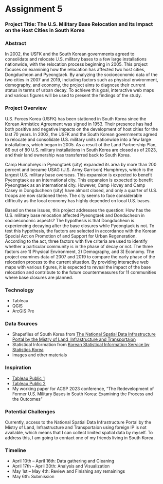 # Assignment 5 

### Project Title: The U.S. Military Base Relocation and Its Impact on the Host Cities in South Korea 

### Abstract

In 2002, the USFK and the South Korean governments agreed to consolidate and relocate U.S. military bases to a few large installations nationwide, with the relocation process beginning in 2005. This project focuses on examining how the relocation has affected two host cities, Dongducheon and Pyeongtaek. By analyzing the socioeconomic data of the two cities in 2007 and 2019, including factors such as physical environment, demography, and economy, the project aims to diagnose their current status in terms of urban decay. To achieve this goal, interactive web maps and various figures will be used to present the findings of the study.


### Project Overview

U.S. Forces Korea (USFK) has been stationed in South Korea since the Korean Armistice Agreement was signed in 1953. Their presence has had both positive and negative impacts on the development of host cities for the last 70 years. In 2002, the USFK and the South Korean governments agreed to relocate and consolidate U.S. military units nationwide into a few large installations, which began in 2005. As a result of the Land Partnership Plan, 69 out of 80 U.S. military installations in South Korea are closed as of 2023, and their land ownership was transferred back to South Korea.


Camp Humphreys in Pyeongtaek (city) expanded its area by more than 200 percent and became USAG (U.S. Army Garrison) Humphreys, which is the largest U.S. military base overseas. This expansion is expected to benefit Pyeongtaek as an international city. This expansion is expected to benefit Pyeongtaek as an international city. However, Camp Hovey and Camp Casey in Dongducheon (city) have almost closed, and only a quarter of U.S. troops are now stationed there. The city seems to face considerable difficulty as the local economy has highly depended on local U.S. bases.


Based on these issues, this project addresses the question: How has the U.S. military base relocation affected Pyeongtaek and Donducheon in socioeconomic aspects? The hypothesis is that Dongducheon is experiencing decaying after the base closures while Pyeongtaek is not. To test this hypothesis, the factors are selected in accordance with the Korean Special Act on Promotion of and Support for Urban Regeneration. According to the act, three factors with five criteria are used to identify whether a particular community is in the phase of decay or not. The three factors are 1) Physical Environment, 2) Demography, and 3) Economy. The project examines data of 2007 and 2019 to compare the early phase of the relocation process to the current situation. By providing interactive web maps with various figures, it is expected to reveal the impact of the base relocation and contribute to the future countermeasures for 11 communities where base closures are planned. 


### Technology

- Tableau 
- QGIS
- ArcGIS Pro


### Data Sources

- Shapefiles of South Korea from [The National Spatial Data Infrastructure Portal by the Mistry of Land, Infrastructure and Transportaion](http://www.nsdi.go.kr/lxportal/?menuno=2679#none) 
- Statistical Information from [Korean Statistical Information Service by Statistics Korea](https://kosis.kr/index/index.do)
- Images and other materials


### Inspiration 

- [Tableau Public 1](https://public.tableau.com/app/profile/keren.aharon/viz/SuperstoreSalesOverview_16799264991760/Home)
- [Tableau Public 2](https://public.tableau.com/app/profile/jennyvanlinh/viz/LiteracyStory-IronVizStudent2022/Dashboard1)
- My working paper for ACSP 2023 conference, “The Redevelopment of Former U.S. Military Bases in South Korea: Examining the Process and the Outcomes”


### Potential Challenges

Currently, access to the National Spatial Data Infrastructure Portal by the Mistry of Land, Infrastructure and Transportaion using foreign IP is not available, which means that I can collect limited spatial data by myself. To address this, I am going to contact one of my friends living in South Korea.


### Timeline

- April 10th – April 16th: Data gathering and Cleaning
- April 17th – April 30th: Analysis and Visualization 
- May 1st – May 4th: Review and Finishing any remainings
- May 6th: Submission
